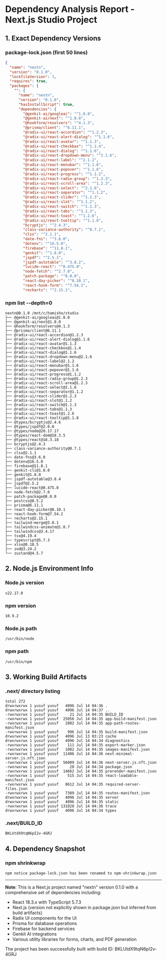 # Dependency Analysis Report - Next.js Studio Project

## 1. Exact Dependency Versions

### package-lock.json (first 50 lines)
```json
{
  "name": "nextn",
  "version": "0.1.0",
  "lockfileVersion": 3,
  "requires": true,
  "packages": {
    "": {
      "name": "nextn",
      "version": "0.1.0",
      "hasInstallScript": true,
      "dependencies": {
        "@genkit-ai/googleai": "^1.8.0",
        "@genkit-ai/next": "^1.8.0",
        "@hookform/resolvers": "^4.1.3",
        "@prisma/client": "^6.11.1",
        "@radix-ui/react-accordion": "^1.2.3",
        "@radix-ui/react-alert-dialog": "^1.1.6",
        "@radix-ui/react-avatar": "^1.1.3",
        "@radix-ui/react-checkbox": "^1.1.4",
        "@radix-ui/react-dialog": "^1.1.6",
        "@radix-ui/react-dropdown-menu": "^2.1.6",
        "@radix-ui/react-label": "^2.1.2",
        "@radix-ui/react-menubar": "^1.1.6",
        "@radix-ui/react-popover": "^1.1.6",
        "@radix-ui/react-progress": "^1.1.2",
        "@radix-ui/react-radio-group": "^1.2.3",
        "@radix-ui/react-scroll-area": "^1.2.3",
        "@radix-ui/react-select": "^2.1.6",
        "@radix-ui/react-separator": "^1.1.2",
        "@radix-ui/react-slider": "^1.2.3",
        "@radix-ui/react-slot": "^1.1.2",
        "@radix-ui/react-switch": "^1.1.3",
        "@radix-ui/react-tabs": "^1.1.3",
        "@radix-ui/react-toast": "^1.2.6",
        "@radix-ui/react-tooltip": "^1.1.8",
        "bcryptjs": "^2.4.3",
        "class-variance-authority": "^0.7.1",
        "clsx": "^2.1.1",
        "date-fns": "^3.6.0",
        "dotenv": "^16.5.0",
        "firebase": "^11.8.1",
        "genkit": "^1.8.0",
        "jspdf": "^2.5.1",
        "jspdf-autotable": "^3.8.2",
        "lucide-react": "^0.475.0",
        "node-fetch": "^2.7.0",
        "patch-package": "^8.0.0",
        "react-day-picker": "^8.10.1",
        "react-hook-form": "^7.54.2",
        "recharts": "^2.15.1",
```

### npm list --depth=0
```
nextn@0.1.0 /mnt/c/hamisho/studio
├── @genkit-ai/googleai@1.8.0
├── @genkit-ai/next@1.8.0
├── @hookform/resolvers@4.1.3
├── @prisma/client@6.11.1
├── @radix-ui/react-accordion@1.2.3
├── @radix-ui/react-alert-dialog@1.1.6
├── @radix-ui/react-avatar@1.1.3
├── @radix-ui/react-checkbox@1.1.4
├── @radix-ui/react-dialog@1.1.6
├── @radix-ui/react-dropdown-menu@2.1.6
├── @radix-ui/react-label@2.1.2
├── @radix-ui/react-menubar@1.1.6
├── @radix-ui/react-popover@1.1.6
├── @radix-ui/react-progress@1.1.2
├── @radix-ui/react-radio-group@1.2.3
├── @radix-ui/react-scroll-area@1.2.3
├── @radix-ui/react-select@2.1.6
├── @radix-ui/react-separator@1.1.2
├── @radix-ui/react-slider@1.2.3
├── @radix-ui/react-slot@1.1.2
├── @radix-ui/react-switch@1.1.3
├── @radix-ui/react-tabs@1.1.3
├── @radix-ui/react-toast@1.2.6
├── @radix-ui/react-tooltip@1.1.8
├── @types/bcryptjs@2.4.6
├── @types/jspdf@2.0.0
├── @types/node@20.17.17
├── @types/react-dom@18.3.5
├── @types/react@18.3.18
├── bcryptjs@2.4.3
├── class-variance-authority@0.7.1
├── clsx@2.1.1
├── date-fns@3.6.0
├── dotenv@16.5.0
├── firebase@11.8.1
├── genkit-cli@1.8.0
├── genkit@1.8.0
├── jspdf-autotable@3.8.4
├── jspdf@2.5.2
├── lucide-react@0.475.0
├── node-fetch@2.7.0
├── patch-package@8.0.0
├── postcss@8.5.2
├── prisma@6.11.1
├── react-day-picker@8.10.1
├── react-hook-form@7.54.2
├── recharts@2.15.1
├── tailwind-merge@3.0.1
├── tailwindcss-animate@1.0.7
├── tailwindcss@3.4.17
├── tsx@4.19.4
├── typescript@5.7.3
├── xlsx@0.18.5
├── zod@3.24.2
└── zustand@4.5.7
```

## 2. Node.js Environment Info

### Node.js version
```
v22.17.0
```

### npm version
```
10.9.2
```

### Node.js path
```
/usr/bin/node
```

### npm path
```
/usr/bin/npm
```

## 3. Working Build Artifacts

### .next/ directory listing
```
total 272
drwxrwxrwx 1 yusuf yusuf   4096 Jul 14 04:36 .
drwxrwxrwx 1 yusuf yusuf   4096 Jul 14 04:37 ..
-rwxrwxrwx 1 yusuf yusuf     21 Jul 14 04:35 BUILD_ID
-rwxrwxrwx 1 yusuf yusuf  25056 Jul 14 04:35 app-build-manifest.json
-rwxrwxrwx 1 yusuf yusuf   2802 Jul 14 04:35 app-path-routes-manifest.json
-rwxrwxrwx 1 yusuf yusuf    996 Jul 14 04:35 build-manifest.json
drwxrwxrwx 1 yusuf yusuf   4096 Jul 13 03:23 cache
drwxrwxrwx 1 yusuf yusuf   4096 Jul 14 04:34 diagnostics
-rwxrwxrwx 1 yusuf yusuf    111 Jul 14 04:35 export-marker.json
-rwxrwxrwx 1 yusuf yusuf   1082 Jul 14 04:35 images-manifest.json
-rwxrwxrwx 1 yusuf yusuf  11406 Jul 14 04:36 next-minimal-server.js.nft.json
-rwxrwxrwx 1 yusuf yusuf  56009 Jul 14 04:36 next-server.js.nft.json
-rwxrwxrwx 1 yusuf yusuf     20 Jul 14 04:34 package.json
-rwxrwxrwx 1 yusuf yusuf  14662 Jul 14 04:35 prerender-manifest.json
-rwxrwxrwx 1 yusuf yusuf    515 Jul 14 04:35 react-loadable-manifest.json
-rwxrwxrwx 1 yusuf yusuf   8612 Jul 14 04:35 required-server-files.json
-rwxrwxrwx 1 yusuf yusuf   7389 Jul 14 04:35 routes-manifest.json
drwxrwxrwx 1 yusuf yusuf   4096 Jul 14 04:35 server
drwxrwxrwx 1 yusuf yusuf   4096 Jul 14 04:35 static
-rwxrwxrwx 1 yusuf yusuf 131028 Jul 14 04:36 trace
drwxrwxrwx 1 yusuf yusuf   4096 Jul 14 04:34 types
```

### .next/BUILD_ID
```
BKLUtdX9tqN6pI2v-4GRJ
```

## 4. Dependency Snapshot

### npm shrinkwrap
```
npm notice package-lock.json has been renamed to npm-shrinkwrap.json
```

---

**Note**: This is a Next.js project named "nextn" version 0.1.0 with a comprehensive set of dependencies including:
- React 18.3.x with TypeScript 5.7.3
- Next.js (version not explicitly shown in package.json but inferred from build artifacts)
- Radix UI components for the UI
- Prisma for database operations
- Firebase for backend services
- Genkit AI integrations
- Various utility libraries for forms, charts, and PDF generation

The project has been successfully built with build ID: BKLUtdX9tqN6pI2v-4GRJ